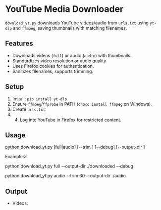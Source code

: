# YouTube Media Downloader

`download_yt.py` downloads YouTube videos/audio from `urls.txt` using `yt-dlp` and `ffmpeg`, saving thumbnails with matching filenames.

## Features
- Downloads videos (`full`) or audio (`audio`) with thumbnails.
- Standardizes video resolution or audio quality.
- Uses Firefox cookies for authentication.
- Sanitizes filenames, supports trimming.

## Setup
1. Install: `pip install yt-dlp`
2. Ensure `ffmpeg`/`ffprobe` in PATH (`choco install ffmpeg` on Windows).
3. Create `urls.txt`:
4. 4. Log into YouTube in Firefox for restricted content.

## Usage
python download_yt.py [full|audio] [--trim <seconds>] [--debug] [--output-dir <path>]

Examples:

python download_yt.py full --output-dir ./downloaded --debug

python download_yt.py audio --trim 60 --output-dir ./audio

## Output
- Videos: <title>_<number>.mp4
- Audio: <title>_<number>.m4a
- Thumbnails: <title>_<number>_thumb.webp

## Troubleshooting
- Update yt-dlp: pip install -U yt-dlp
- Verify ffmpeg in PATH.
- Check debug logs (--debug).

## License
MIT License. Follow YouTube’s Terms of Service.
